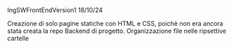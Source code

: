 IngSWFrontEndVersion1
18/10/24

Creazione di solo pagine statiche con HTML e CSS, poichè non era ancora stata creata la repo Backend di progetto.
Organizzazione file nelle ripsettive cartelle
